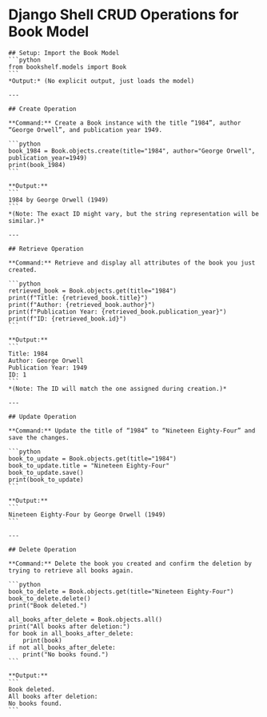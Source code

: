 # Django Shell CRUD Operations for Book Model

    ## Setup: Import the Book Model
    ```python
    from bookshelf.models import Book
    ```
    *Output:* (No explicit output, just loads the model)

    ---

    ## Create Operation

    **Command:** Create a Book instance with the title “1984”, author “George Orwell”, and publication year 1949.

    ```python
    book_1984 = Book.objects.create(title="1984", author="George Orwell", publication_year=1949)
    print(book_1984)
    ```

    **Output:**
    ```
    1984 by George Orwell (1949)
    ```
    *(Note: The exact ID might vary, but the string representation will be similar.)*

    ---

    ## Retrieve Operation

    **Command:** Retrieve and display all attributes of the book you just created.

    ```python
    retrieved_book = Book.objects.get(title="1984")
    print(f"Title: {retrieved_book.title}")
    print(f"Author: {retrieved_book.author}")
    print(f"Publication Year: {retrieved_book.publication_year}")
    print(f"ID: {retrieved_book.id}")
    ```

    **Output:**
    ```
    Title: 1984
    Author: George Orwell
    Publication Year: 1949
    ID: 1
    ```
    *(Note: The ID will match the one assigned during creation.)*

    ---

    ## Update Operation

    **Command:** Update the title of “1984” to “Nineteen Eighty-Four” and save the changes.

    ```python
    book_to_update = Book.objects.get(title="1984")
    book_to_update.title = "Nineteen Eighty-Four"
    book_to_update.save()
    print(book_to_update)
    ```

    **Output:**
    ```
    Nineteen Eighty-Four by George Orwell (1949)
    ```

    ---

    ## Delete Operation

    **Command:** Delete the book you created and confirm the deletion by trying to retrieve all books again.

    ```python
    book_to_delete = Book.objects.get(title="Nineteen Eighty-Four")
    book_to_delete.delete()
    print("Book deleted.")

    all_books_after_delete = Book.objects.all()
    print("All books after deletion:")
    for book in all_books_after_delete:
        print(book)
    if not all_books_after_delete:
        print("No books found.")
    ```

    **Output:**
    ```
    Book deleted.
    All books after deletion:
    No books found.
    ```
